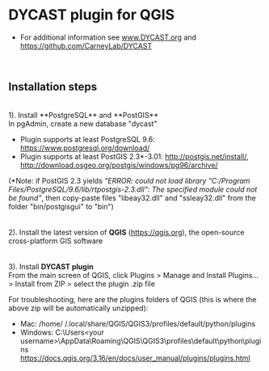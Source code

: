 # DYCAST plugin for QGIS

* For additional information see www.DYCAST.org and https://github.com/CarneyLab/DYCAST
<br>

## Installation steps
<br>
1). Install **PostgreSQL** and **PostGIS**<br>
In pgAdmin, create a new database "dycast"<br>

* Plugin supports at least PostgreSQL 9.6: https://www.postgresql.org/download/<br>
* Plugin supports at least PostGIS 2.3*-3.01: http://postgis.net/install/, http://download.osgeo.org/postgis/windows/pg96/archive/<br>

(*Note: if PostGIS 2.3 yields <i>"ERROR: could not load library "C:/Program Files/PostgreSQL/9.6/lib/rtpostgis-2.3.dll": The specified module could not be found"</i>, then copy-paste files "libeay32.dll" and "ssleay32.dll" from the folder "bin/postgisgui" to "bin")<br>
<br>
<br>
2). Install the latest version of **QGIS** (https://qgis.org), the open-source cross-platform GIS software<br>
<br>
<br>
3). Install **DYCAST plugin**<br>
From the main screen of QGIS, click Plugins > Manage and Install Plugins... > Install from ZIP > select the plugin .zip file

For troubleshooting, here are the plugins folders of QGIS (this is where the above zip will be automatically unzipped):<br>
* Mac: /home/<your username> /.local/share/QGIS/QGIS3/profiles/default/python/plugins<br>
* Windows: C:\Users\<your username>\AppData\Roaming\QGIS\QGIS3\profiles\default\python\plugins<br>
https://docs.qgis.org/3.16/en/docs/user_manual/plugins/plugins.html
